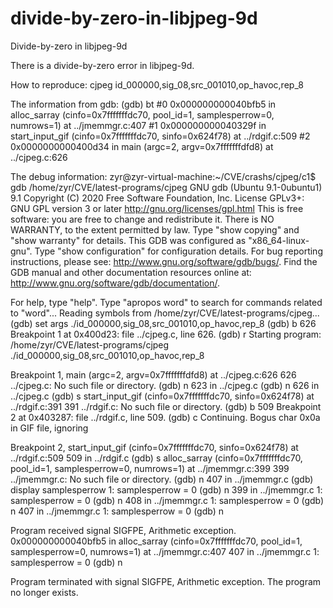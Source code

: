 # divide-by-zero-in-libjpeg-9d
Divide-by-zero in libjpeg-9d

There is a divide-by-zero error in libjpeg-9d.

How to reproduce: cjpeg id_000000,sig_08,src_001010,op_havoc,rep_8

The information from gdb:
(gdb) bt
#0  0x000000000040bfb5 in alloc_sarray (cinfo=0x7fffffffdc70, pool_id=1, 
    samplesperrow=0, numrows=1) at ../jmemmgr.c:407
#1  0x000000000040329f in start_input_gif (cinfo=0x7fffffffdc70, 
    sinfo=0x624f78) at ../rdgif.c:509
#2  0x0000000000400d34 in main (argc=2, argv=0x7fffffffdfd8) at ../cjpeg.c:626


The debug information:
zyr@zyr-virtual-machine:~/CVE/crashs/cjpeg/c1$ gdb /home/zyr/CVE/latest-programs/cjpeg 
GNU gdb (Ubuntu 9.1-0ubuntu1) 9.1
Copyright (C) 2020 Free Software Foundation, Inc.
License GPLv3+: GNU GPL version 3 or later <http://gnu.org/licenses/gpl.html>
This is free software: you are free to change and redistribute it.
There is NO WARRANTY, to the extent permitted by law.
Type "show copying" and "show warranty" for details.
This GDB was configured as "x86_64-linux-gnu".
Type "show configuration" for configuration details.
For bug reporting instructions, please see:
<http://www.gnu.org/software/gdb/bugs/>.
Find the GDB manual and other documentation resources online at:
    <http://www.gnu.org/software/gdb/documentation/>.

For help, type "help".
Type "apropos word" to search for commands related to "word"...
Reading symbols from /home/zyr/CVE/latest-programs/cjpeg...
(gdb) set args ./id_000000,sig_08,src_001010,op_havoc,rep_8 
(gdb) b 626
Breakpoint 1 at 0x400d23: file ../cjpeg.c, line 626.
(gdb) r
Starting program: /home/zyr/CVE/latest-programs/cjpeg ./id_000000,sig_08,src_001010,op_havoc,rep_8 

Breakpoint 1, main (argc=2, argv=0x7fffffffdfd8) at ../cjpeg.c:626
626	../cjpeg.c: No such file or directory.
(gdb) n
623	in ../cjpeg.c
(gdb) n
626	in ../cjpeg.c
(gdb) s
start_input_gif (cinfo=0x7fffffffdc70, sinfo=0x624f78) at ../rdgif.c:391
391	../rdgif.c: No such file or directory.
(gdb) b 509
Breakpoint 2 at 0x403287: file ../rdgif.c, line 509.
(gdb) c
Continuing.
Bogus char 0x0a in GIF file, ignoring

Breakpoint 2, start_input_gif (cinfo=0x7fffffffdc70, sinfo=0x624f78)
    at ../rdgif.c:509
509	in ../rdgif.c
(gdb) s
alloc_sarray (cinfo=0x7fffffffdc70, pool_id=1, samplesperrow=0, numrows=1)
    at ../jmemmgr.c:399
399	../jmemmgr.c: No such file or directory.
(gdb) n
407	in ../jmemmgr.c
(gdb) display samplesperrow 
1: samplesperrow = 0
(gdb) n
399	in ../jmemmgr.c
1: samplesperrow = 0
(gdb) n
408	in ../jmemmgr.c
1: samplesperrow = 0
(gdb) n
407	in ../jmemmgr.c
1: samplesperrow = 0
(gdb) n

Program received signal SIGFPE, Arithmetic exception.
0x000000000040bfb5 in alloc_sarray (cinfo=0x7fffffffdc70, pool_id=1, 
    samplesperrow=0, numrows=1) at ../jmemmgr.c:407
407	in ../jmemmgr.c
1: samplesperrow = 0
(gdb) n

Program terminated with signal SIGFPE, Arithmetic exception.
The program no longer exists.
